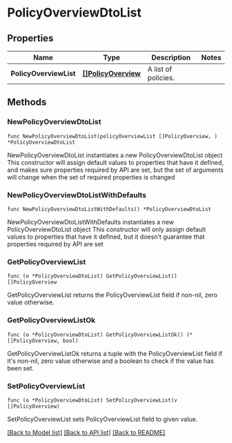 # PolicyOverviewDtoList

## Properties

Name | Type | Description | Notes
------------ | ------------- | ------------- | -------------
**PolicyOverviewList** | [**[]PolicyOverview**](PolicyOverview.md) | A list of policies. | 

## Methods

### NewPolicyOverviewDtoList

`func NewPolicyOverviewDtoList(policyOverviewList []PolicyOverview, ) *PolicyOverviewDtoList`

NewPolicyOverviewDtoList instantiates a new PolicyOverviewDtoList object
This constructor will assign default values to properties that have it defined,
and makes sure properties required by API are set, but the set of arguments
will change when the set of required properties is changed

### NewPolicyOverviewDtoListWithDefaults

`func NewPolicyOverviewDtoListWithDefaults() *PolicyOverviewDtoList`

NewPolicyOverviewDtoListWithDefaults instantiates a new PolicyOverviewDtoList object
This constructor will only assign default values to properties that have it defined,
but it doesn't guarantee that properties required by API are set

### GetPolicyOverviewList

`func (o *PolicyOverviewDtoList) GetPolicyOverviewList() []PolicyOverview`

GetPolicyOverviewList returns the PolicyOverviewList field if non-nil, zero value otherwise.

### GetPolicyOverviewListOk

`func (o *PolicyOverviewDtoList) GetPolicyOverviewListOk() (*[]PolicyOverview, bool)`

GetPolicyOverviewListOk returns a tuple with the PolicyOverviewList field if it's non-nil, zero value otherwise
and a boolean to check if the value has been set.

### SetPolicyOverviewList

`func (o *PolicyOverviewDtoList) SetPolicyOverviewList(v []PolicyOverview)`

SetPolicyOverviewList sets PolicyOverviewList field to given value.



[[Back to Model list]](../README.md#documentation-for-models) [[Back to API list]](../README.md#documentation-for-api-endpoints) [[Back to README]](../README.md)


